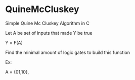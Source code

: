# QuineMcCluskey
Simple Quine Mc Cluskey Algorithm in C


  Let A be set of inputs that made Y be true 

  Y = F(A)

  Find the minimal amount of logic gates to build this function



Ex:

  A = {01,10},

